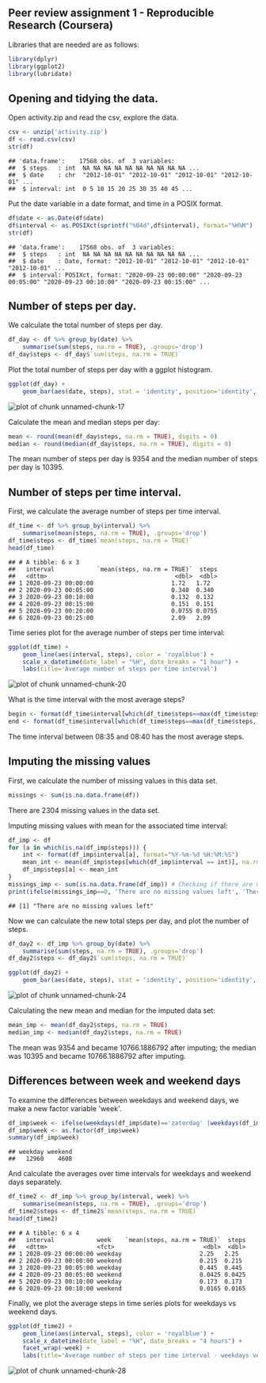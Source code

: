 Peer review assignment 1 - Reproducible Research (Coursera)
-----------------------------------------------------------

Libraries that are needed are as follows:

```r
library(dplyr)
library(ggplot2)
library(lubridate)
```

## Opening and tidying the data.
Open activity.zip and read the csv, explore the data.

```r
csv <- unzip('activity.zip')
df <- read.csv(csv)
str(df)
```

```
## 'data.frame':	17568 obs. of  3 variables:
##  $ steps   : int  NA NA NA NA NA NA NA NA NA NA ...
##  $ date    : chr  "2012-10-01" "2012-10-01" "2012-10-01" "2012-10-01" ...
##  $ interval: int  0 5 10 15 20 25 30 35 40 45 ...
```

Put the date variable in a date format, and time in a POSIX format.

```r
df$date <- as.Date(df$date)
df$interval <- as.POSIXct(sprintf("%04d",df$interval), format="%H%M") 
str(df)
```

```
## 'data.frame':	17568 obs. of  3 variables:
##  $ steps   : int  NA NA NA NA NA NA NA NA NA NA ...
##  $ date    : Date, format: "2012-10-01" "2012-10-01" "2012-10-01" "2012-10-01" ...
##  $ interval: POSIXct, format: "2020-09-23 00:00:00" "2020-09-23 00:05:00" "2020-09-23 00:10:00" "2020-09-23 00:15:00" ...
```

## Number of steps per day.
We calculate the total number of steps per day.

```r
df_day <- df %>% group_by(date) %>% 
    summarise(sum(steps, na.rm = TRUE), .groups='drop')
df_day$steps <- df_day$`sum(steps, na.rm = TRUE)`
```

Plot the total number of steps per day with a ggplot histogram.

```r
ggplot(df_day) +
    geom_bar(aes(date, steps), stat = 'identity', position='identity', fill = 'royalblue')
```

![plot of chunk unnamed-chunk-17](figure/unnamed-chunk-17-1.png)

Calculate the mean and median steps per day:

```r
mean <- round(mean(df_day$steps, na.rm = TRUE), digits = 0)
median <- round(median(df_day$steps, na.rm = TRUE), digits = 0)
```
The mean number of steps per day is 9354 and the median number of steps per day is 10395.

## Number of steps per time interval.
First, we calculate the average number of steps per time interval.

```r
df_time <- df %>% group_by(interval) %>% 
    summarise(mean(steps, na.rm = TRUE), .groups='drop')
df_time$steps <- df_time$`mean(steps, na.rm = TRUE)`
head(df_time)
```

```
## # A tibble: 6 x 3
##   interval            `mean(steps, na.rm = TRUE)`  steps
##   <dttm>                                    <dbl>  <dbl>
## 1 2020-09-23 00:00:00                      1.72   1.72  
## 2 2020-09-23 00:05:00                      0.340  0.340 
## 3 2020-09-23 00:10:00                      0.132  0.132 
## 4 2020-09-23 00:15:00                      0.151  0.151 
## 5 2020-09-23 00:20:00                      0.0755 0.0755
## 6 2020-09-23 00:25:00                      2.09   2.09
```

Time series plot for the average number of steps per time interval:

```r
ggplot(df_time) +
    geom_line(aes(interval, steps), color = 'royalblue') +
    scale_x_datetime(date_label = "%H", date_breaks = "1 hour") +
    labs(title='Average number of steps per time interval')
```

![plot of chunk unnamed-chunk-20](figure/unnamed-chunk-20-1.png)

What is the time interval with the most average steps?

```r
begin <- format(df_time$interval[which(df_time$steps==max(df_time$steps, na.rm = TRUE))], format = "%H:%M")
end <- format(df_time$interval[which(df_time$steps==max(df_time$steps, na.rm = TRUE))]+(5*60), format = "%H:%M")
```
The time interval between 08:35 and 08:40 has the most average steps.

## Imputing the missing values
First, we calculate the number of missing values in this data set.

```r
missings <- sum(is.na.data.frame(df))
```
There are 2304 missing values in the data set.

Imputing missing values with mean for the associated time interval:

```r
df_imp <- df
for (a in which(is.na(df_imp$steps))) {
    int <- format(df_imp$interval[a], format="%Y-%m-%d %H:%M:%S")
    mean_int <- mean(df_imp$steps[which(df_imp$interval == int)], na.rm=TRUE)
    df_imp$steps[a] <- mean_int
}
missings_imp <- sum(is.na.data.frame(df_imp)) # Checking if there are missings left
print(ifelse(missings_imp==0, 'There are no missing values left', 'There are missing values left'))
```

```
## [1] "There are no missing values left"
```
Now we can calculate the new total steps per day, and plot the number of steps.

```r
df_day2 <- df_imp %>% group_by(date) %>% 
    summarise(sum(steps, na.rm = TRUE), .groups='drop')
df_day2$steps <- df_day2$`sum(steps, na.rm = TRUE)`

ggplot(df_day2) +
    geom_bar(aes(date, steps), stat = 'identity', position='identity', fill = 'royalblue')
```

![plot of chunk unnamed-chunk-24](figure/unnamed-chunk-24-1.png)

Calculating the new mean and median for the imputed data set:

```r
mean_imp <- mean(df_day2$steps, na.rm = TRUE)
median_imp <- median(df_day2$steps, na.rm = TRUE)
```
The mean was 9354 and became 10766.1886792 after imputing; the median was 10395 and became 10766.1886792 after imputing.

## Differences between week and weekend days
To examine the differences between weekdays and weekend days, we make a new factor variable 'week'.

```r
df_imp$week <- ifelse(weekdays(df_imp$date)=='zaterdag' |weekdays(df_imp$date)=='zondag', 'weekend', 'weekday')
df_imp$week <- as.factor(df_imp$week)
summary(df_imp$week)
```

```
## weekday weekend 
##   12960    4608
```

And calculate the averages over time intervals for weekdays and weekend days separately.

```r
df_time2 <- df_imp %>% group_by(interval, week) %>% 
    summarise(mean(steps, na.rm = TRUE), .groups='drop')
df_time2$steps <- df_time2$`mean(steps, na.rm = TRUE)`
head(df_time2)
```

```
## # A tibble: 6 x 4
##   interval            week    `mean(steps, na.rm = TRUE)`  steps
##   <dttm>              <fct>                         <dbl>  <dbl>
## 1 2020-09-23 00:00:00 weekday                      2.25   2.25  
## 2 2020-09-23 00:00:00 weekend                      0.215  0.215 
## 3 2020-09-23 00:05:00 weekday                      0.445  0.445 
## 4 2020-09-23 00:05:00 weekend                      0.0425 0.0425
## 5 2020-09-23 00:10:00 weekday                      0.173  0.173 
## 6 2020-09-23 00:10:00 weekend                      0.0165 0.0165
```

Finally, we plot the average steps in time series plots for weekdays vs weekend days.

```r
ggplot(df_time2) +
    geom_line(aes(interval, steps), color = 'royalblue') +
    scale_x_datetime(date_label = "%H", date_breaks = "4 hours") +
    facet_wrap(~week) +
    labs(title='Average number of steps per time interval - weekdays versus weekend days')
```

![plot of chunk unnamed-chunk-28](figure/unnamed-chunk-28-1.png)
